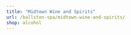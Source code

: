 ```yaml
---
title: "Midtown Wine and Spirits"
url: /ballston-spa/midtown-wine-and-spirits/
shop: alcohol
---
```

